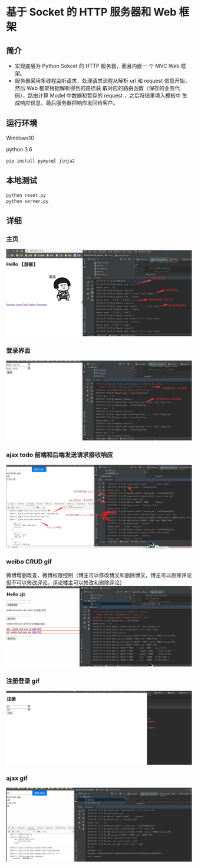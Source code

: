 
基于 Socket 的 HTTP 服务器和 Web 框架
=====================

## 简介

- 实现底层为 Python Sokcet 的 HTTP 服务器，而且内嵌一
个 MVC Web 框架。
- 服务器采用多线程监听请求，处理请求流程从解析 url 和
request 信息开始，然后 Web 框架根据解析得到的路径获
取对应的路由函数（保存的业务代码），路由计算
Model 中数据和暂存的 request ，之后将结果填入模板中
生成响应信息，最后服务器把响应发回给客户。

## 运行环境

Windows10

python 3.6

```
pip install pymysql jinja2
```
## 本地测试

```
python reset.py
python server.py
```

## 详细
### 主页
![主页](images/主页.png)

### 登录界面
![登录界面](images/登录界面.png)

### ajax todo 前端和后端发送请求接收响应
![ajax](images/ajax.jpg)

### weibo CRUD gif
微博增删改查，微博权限控制（博主可以修改博文和删除博文，博主可以删除评论但不可以修改评论。评论楼主可以修改和删除评论）
![weibo CRUD gif](https://github.com/Jimyfar/http-server-and-frame/blob/master/images/Animation%204.gif)

### 注册登录 gif
![注册登录](https://github.com/Jimyfar/http-server-and-frame/blob/master/images/Animation%202.gif)

### ajax gif
![注册登录](https://github.com/Jimyfar/http-server-and-frame/blob/master/images/Animation%203.gif)

